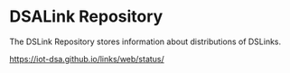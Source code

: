 # DSALink Repository

The DSLink Repository stores information about distributions of DSLinks.

https://iot-dsa.github.io/links/web/status/
